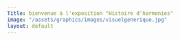 ```yaml
---
Title: bienvenue à l'exposition "Histoire d'harmonies"
image: "/assets/graphics/images/visuelgenerique.jpg"
layout: default
---
```


